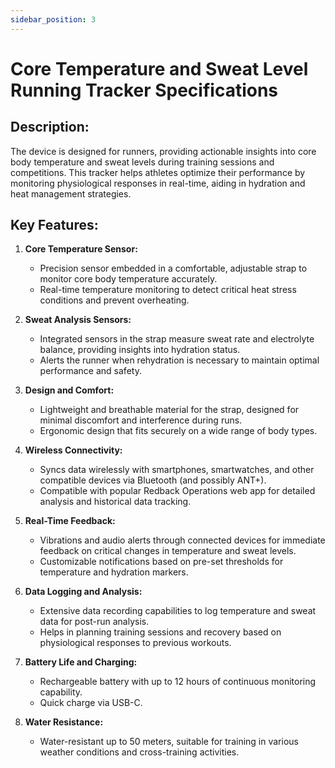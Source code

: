 ```yaml
---
sidebar_position: 3
---
```


# Core Temperature and Sweat Level Running Tracker Specifications

## Description:
The device is designed for runners, providing actionable insights into core body temperature and sweat levels during training sessions and competitions. This tracker helps athletes optimize their performance by monitoring physiological responses in real-time, aiding in hydration and heat management strategies.

## Key Features:

1. **Core Temperature Sensor:**
   - Precision sensor embedded in a comfortable, adjustable strap to monitor core body temperature accurately.
   - Real-time temperature monitoring to detect critical heat stress conditions and prevent overheating.

2. **Sweat Analysis Sensors:**
   - Integrated sensors in the strap measure sweat rate and electrolyte balance, providing insights into hydration status.
   - Alerts the runner when rehydration is necessary to maintain optimal performance and safety.

3. **Design and Comfort:**
   - Lightweight and breathable material for the strap, designed for minimal discomfort and interference during runs.
   - Ergonomic design that fits securely on a wide range of body types.

4. **Wireless Connectivity:**
   - Syncs data wirelessly with smartphones, smartwatches, and other compatible devices via Bluetooth (and possibly ANT+).
   - Compatible with popular Redback Operations web app for detailed analysis and historical data tracking.

5. **Real-Time Feedback:**
   - Vibrations and audio alerts through connected devices for immediate feedback on critical changes in temperature and sweat levels.
   - Customizable notifications based on pre-set thresholds for temperature and hydration markers.

6. **Data Logging and Analysis:**
   - Extensive data recording capabilities to log temperature and sweat data for post-run analysis.
   - Helps in planning training sessions and recovery based on physiological responses to previous workouts.

7. **Battery Life and Charging:**
   - Rechargeable battery with up to 12 hours of continuous monitoring capability.
   - Quick charge via USB-C.

8. **Water Resistance:**
   - Water-resistant up to 50 meters, suitable for training in various weather conditions and cross-training activities.

